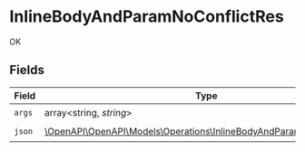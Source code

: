 # InlineBodyAndParamNoConflictRes

OK


## Fields

| Field                                                                                                                              | Type                                                                                                                               | Required                                                                                                                           | Description                                                                                                                        |
| ---------------------------------------------------------------------------------------------------------------------------------- | ---------------------------------------------------------------------------------------------------------------------------------- | ---------------------------------------------------------------------------------------------------------------------------------- | ---------------------------------------------------------------------------------------------------------------------------------- |
| `args`                                                                                                                             | array<string, *string*>                                                                                                            | :heavy_check_mark:                                                                                                                 | N/A                                                                                                                                |
| `json`                                                                                                                             | [\OpenAPI\OpenAPI\Models\Operations\InlineBodyAndParamNoConflictJson](../../Models/Operations/InlineBodyAndParamNoConflictJson.md) | :heavy_check_mark:                                                                                                                 | N/A                                                                                                                                |